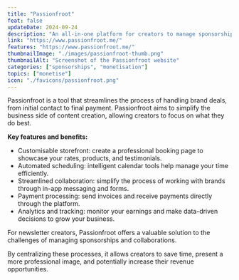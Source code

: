 ```yaml
---
title: "Passionfroot"
feat: false
updateDate: 2024-09-24
description: "An all-in-one platform for creators to manage sponsorships and brand collaborations."
link: "https://www.passionfroot.me/"
features: "https://www.passionfroot.me/"
thumbnailImage: "./images/passionfroot-thumb.png"
thumbnailAlt: "Screenshot of the Passionfroot website"
categories: ["sponsorships", "monetisation"]
topics: ["monetise"]
icon: "./favicons/passionfroot.png"
---
```


Passionfroot is a tool that streamlines the process of handling brand deals, from initial contact to final payment. Passionfroot aims to simplify the business side of content creation, allowing creators to focus on what they do best.

<b>Key features and benefits:</b>

- Customisable storefront: create a professional booking page to showcase your rates, products, and testimonials.
- Automated scheduling: intelligent calendar tools help manage your time efficiently.
- Streamlined collaboration: simplify the process of working with brands through in-app messaging and forms.
- Payment processing: send invoices and receive payments directly through the platform.
- Analytics and tracking: monitor your earnings and make data-driven decisions to grow your business.

For newsletter creators, Passionfroot offers a valuable solution to the challenges of managing sponsorships and collaborations.

By centralizing these processes, it allows creators to save time, present a more professional image, and potentially increase their revenue opportunities.
